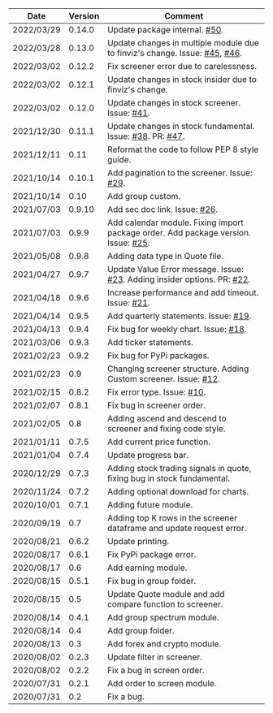 | Date | Version | Comment |
| ------------- | ------------- | ------------- |
| 2022/03/29 | 0.14.0 | Update package internal. [#50](https://github.com/lit26/finvizfinance/pull/50). |
| 2022/03/28 | 0.13.0 | Update changes in multiple module due to finviz's change. Issue: [#45](https://github.com/lit26/finvizfinance/issues/45), [#46](https://github.com/lit26/finvizfinance/issues/46). |
| 2022/03/02 | 0.12.2 | Fix screener error due to carelessness. |
| 2022/03/02 | 0.12.1 | Update changes in stock insider due to finviz's change. |
| 2022/03/02 | 0.12.0 | Update changes in stock screener. Issue: [#41](https://github.com/lit26/finvizfinance/issues/41).|
| 2021/12/30 | 0.11.1 | Update changes in stock fundamental. Issue: [#38](https://github.com/lit26/finvizfinance/issues/38). PR: [#47](https://github.com/lit26/finvizfinance/pull/37).|
| 2021/12/11 | 0.11 | Reformat the code to follow PEP 8 style guide. |
| 2021/10/14 | 0.10.1 | Add pagination to the screener. Issue: [#29](https://github.com/lit26/finvizfinance/issues/29).  |
| 2021/10/14 | 0.10 | Add group custom. |
| 2021/07/03 | 0.9.10 | Add sec doc link. Issue: [#26](https://github.com/lit26/finvizfinance/issues/26). |
| 2021/07/03 | 0.9.9 | Add calendar module. Fixing import package order. Add package version. Issue: [#25](https://github.com/lit26/finvizfinance/issues/25).|
| 2021/05/08 | 0.9.8 | Adding data type in Quote file.|
| 2021/04/27 | 0.9.7 | Update Value Error message. Issue: [#23](https://github.com/lit26/finvizfinance/issues/23). Adding insider options. PR: [#22](https://github.com/lit26/finvizfinance/pull/22). |
| 2021/04/18 | 0.9.6 | Increase performance and add timeout. Issue: [#21](https://github.com/lit26/finvizfinance/issues/21).|
| 2021/04/14 | 0.9.5 | Add quarterly statements. Issue: [#19](https://github.com/lit26/finvizfinance/issues/19).|
| 2021/04/13 | 0.9.4 | Fix bug for weekly chart. Issue: [#18](https://github.com/lit26/finvizfinance/issues/18).|
| 2021/03/06 | 0.9.3 | Add ticker statements. |
| 2021/02/23 | 0.9.2 | Fix bug for PyPi packages. |
| 2021/02/23 | 0.9 | Changing screener structure. Adding Custom screener. Issue: [#12](https://github.com/lit26/finvizfinance/issues/12).|
| 2021/02/15 | 0.8.2 | Fix error type. Issue: [#10](https://github.com/lit26/finvizfinance/issues/10). |
| 2021/02/07 | 0.8.1 | Fix bug in screener order. |
| 2021/02/05 | 0.8 | Adding ascend and descend to screener and fixing code style. |
| 2021/01/11 | 0.7.5 | Add current price function. |
| 2021/01/04 | 0.7.4 | Update progress bar. |
| 2020/12/29 | 0.7.3 | Adding stock trading signals in quote, fixing bug in stock fundamental. |
| 2020/11/24 | 0.7.2 | Adding optional download for charts. |
| 2020/10/01 | 0.7.1 | Adding future module. |
| 2020/09/19 | 0.7 | Adding top K rows in the screener dataframe and update request error. |
| 2020/08/21 | 0.6.2 | Update printing. |
| 2020/08/17 | 0.6.1 | Fix PyPi package error. |
| 2020/08/17 | 0.6 | Add earning module. |
| 2020/08/15 | 0.5.1 | Fix bug in group folder. |
| 2020/08/15 | 0.5 | Update Quote module and add compare function to screener. |
| 2020/08/14 | 0.4.1 | Add group spectrum module. |
| 2020/08/14 | 0.4 | Add group folder. |
| 2020/08/13 | 0.3 | Add forex and crypto module. |
| 2020/08/02 | 0.2.3 | Update filter in screener. |
| 2020/08/02 | 0.2.2 | Fix a bug in screen order. |
| 2020/07/31 | 0.2.1 | Add order to screen module. |
| 2020/07/31 | 0.2 | Fix a bug. |
